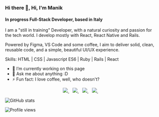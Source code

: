 ### Hi there 👋, Hi, I'm Manik
#### In progress Full-Stack Developer, based in Italy
I am a "still in training" Developer, with a natural curiosity and passion for the tech world. I develop mostly with React, React Native and Rails.

Powered by Figma, VS Code and some coffee, I aim to deliver solid, clean, reusable code, and a simple, beautiful UI/UX experience. 

Skills: HTML | CSS | Javascript ES6 | Ruby | Rails | React 

- 🔭 I’m currently working on this page 
- 💬 Ask me about anything :D 
- ⚡ Fun fact: I love coffee, well, who doesn't?  


<p align='center'>
  
  <a href="https://www.linkedin.com/in/manik-a-a-ngurah-59b228149/">
    <img src="https://img.shields.io/badge/linkedin-%230077B5.svg?&style=for-the-badge&logo=linkedin&logoColor=white" />
  </a>&nbsp;&nbsp;
  <a href="https://www.instagram.com/keysnam/">
    <img src="https://img.shields.io/badge/instagram-%23E4405F.svg?&style=for-the-badge&logo=instagram&logoColor=white" />        
  </a>&nbsp;&nbsp;
   <a href="https://stackoverflow.com/users/11517573/manik-a-a-ngurah">
    <img src="https://img.shields.io/badge/stackoverflow-%23E4405F.svg?&style=for-the-badge&logo=stackoverflow&logoColor=white" />        
  </a>&nbsp;&nbsp;
   <a href="https://codepen.io/manik5">
    <img src="https://img.shields.io/badge/codepen-%23E4405F.svg?&style=for-the-badge&logo=codepen&logoColor=white" />        
  </a>&nbsp;&nbsp;
  
  
</p> 

![GitHub stats](https://github-readme-stats.vercel.app/api?username=Manik5&show_icons=true)  

![Profile views](https://gpvc.arturio.dev/Manik5)  

